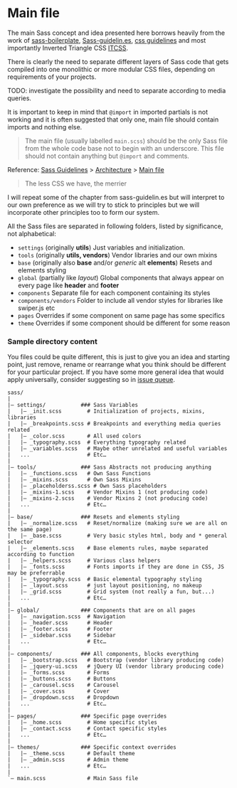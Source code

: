 # Main file

The main Sass concept and idea presented here borrows heavily from the work of [sass-boilerplate](https://github.com/HugoGiraudel/sass-boilerplate), [Sass-guidelin.es](http://sass-guidelin.es/), [css guidelines](http://cssguidelin.es/) and most importantly Inverted Triangle CSS [ITCSS](http://itcss.io/).

There is clearly the need to separate different layers of Sass code that gets compiled into one monolithic or more modular CSS files, depending on requirements of your projects.

TODO: investigate the possibility and need to separate according to media queries.

It is important to keep in mind that `@import` in imported partials is not working and it is often suggested that only one, main file should contain imports and nothing else.

>The main file (usually labelled `main.scss`) should be the only Sass file from the whole code base not to begin with an underscore. This file should not contain anything but `@import` and comments.

Reference: [Sass Guidelines](http://sass-guidelin.es/) > [Architecture](http://sass-guidelin.es/#architecture) > [Main file](http://sass-guidelin.es/#main-file)

>The less CSS we have, the merrier

I will repeat some of the chapter from sass-guidelin.es but will interpret to our own preference as we will try to stick to principles but we will incorporate other principles too to form our system.

All the Sass files are separated in following folders, listed by significance, not alphabetical:

* `settings` (originally **utils**) Just variables and initialization.
* `tools` (originally **utils, vendors**) Vendor libraries and our own mixins
* `base` (originally also **base** and/or _generic_ alt **elements**) Resets and elements styling 
* `global` (partially like _layout_) Global components that always appear on every page like **header** and **footer**
* `components` Separate file for each component containing its styles
* `components/vendors` Folder to include all vendor styles for libraries like swiper.js etc 
* `pages` Overrides if some component on same page has some specifics
* `theme` Overrides if some component should be different for some reason



### Sample directory content

You files could be quite different, this is just to give you an idea and starting point, just remove, rename or rearrange what you think should be different for your particular project. If you have some more general idea that would apply universally, consider suggesting so in [issue queue](https://github.com/macmladen/gulp-sass-base/issues). 

```
sass/
|
|– settings/           ### Sass Variables
|   |– _init.scss        # Initialization of projects, mixins, libraries
|   |– _breakpoints.scss # Breakpoints and everything media queries related
|   |– _color.scss       # All used colors
|   |– _typography.scss  # Everything typography related
|   |– _variables.scss   # Maybe other unrelated and useful variables 
|   ...                  # Etc…
|
|– tools/              ### Sass Abstracts not producing anything
|   |– _functions.scss   # Own Sass Functions
|   |– _mixins.scss      # Own Sass Mixins
|   |– _placeholderss.scss # Own Sass placeholders
|   |– _mixins-1.scss    # Vendor Mixins 1 (not producing code)
|   |– _mixins-2.scss    # Vendor Mixins 2 (not producing code)
|   ...                  # Etc…
|
|– base/               ### Resets and elements styling
|   |– _normalize.scss   # Reset/normalize (making sure we are all on the same page)
|   |– _base.scss        # Very basic styles html, body and * general selector
|   |– _elements.scss    # Base elements rules, maybe separated according to function
|   |– _helpers.scss     # Various class helpers
|   |– _fonts.scss       # Fonts imports if they are done in CSS, JS may be preferrable 
|   |– _typography.scss  # Basic elemental typography styling
|   |– _layout.scss      # just layout positioning, no makeup
|   |– _grid.scss        # Grid system (not really a fun, but...)
|   ...                  # Etc…
|
|– global/             ### Components that are on all pages
|   |– _navigation.scss  # Navigation
|   |– _header.scss      # Header
|   |– _footer.scss      # Footer
|   |– _sidebar.scss     # Sidebar
|   ...                  # Etc…
|
|– components/         ### All components, blocks everything
|   |– _bootstrap.scss   # Bootstrap (vendor library producing code)
|   |– _jquery-ui.scss   # jQuery UI (vendor library producing code)
|   |– _forms.scss       # Forms
|   |– _buttons.scss     # Buttons
|   |– _carousel.scss    # Carousel
|   |– _cover.scss       # Cover
|   |– _dropdown.scss    # Dropdown
|   ...                  # Etc…
|
|– pages/              ### Specific page overrides
|   |– _home.scss        # Home specific styles
|   |– _contact.scss     # Contact specific styles
|   ...                  # Etc…
|
|– themes/             ### Specific context overrides
|   |– _theme.scss       # Default theme
|   |– _admin.scss       # Admin theme
|   ...                  # Etc…
|
`– main.scss             # Main Sass file
```
